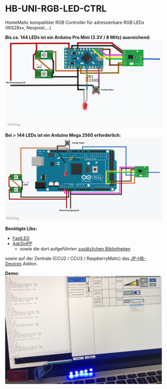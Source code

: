 # HB-UNI-RGB-LED-CTRL
HomeMatic kompatibler RGB Controller für adressierbare RGB LEDs (WS28xx, Neopixel,...)


**Bis ca. 144 LEDs ist ein Arduino Pro Mini (3.3V / 8 MHz) ausreichend:**
![wiring_ProMini](Images/wiring_ProMini.png)

**Bei > 144 LEDs ist ein Arduino Mega 2560 erforderlich:**
![wiring_2560](Images/wiring_2560.png)


**Benötigte Libs:**
 - [FastLED](https://github.com/FastLED/FastLED)
 - [AskSinPP](https://github.com/pa-pa/AskSinPP)
   - sowie die dort aufgeführten [zusätzlichen Bibliotheken](https://github.com/pa-pa/AskSinPP#required-additional-arduino-libraries)

sowie auf der Zentrale (CCU2 / CCU3 / RaspberryMatic) das [JP-HB-Devices](https://github.com/jp112sdl/JP-HB-Devices-addon) Addon.
 
**Demo:**
![demo](Images/sample.png)

